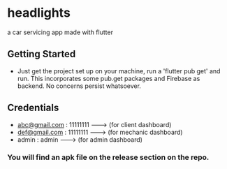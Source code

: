 # headlights

a car servicing app made with flutter

## Getting Started

- Just get the project set up on your machine, run a 'flutter pub get' and run. This incorporates some pub.get packages and Firebase as backend. No concerns persist whatsoever.

## Credentials
- abc@gmail.com : 11111111 ---> (for client dashboard)
- def@gmail.com : 11111111 ---> (for mechanic dashboard)
- admin : admin ---> (for admin dashboard)

### You will find an apk file on the release section on the repo.
